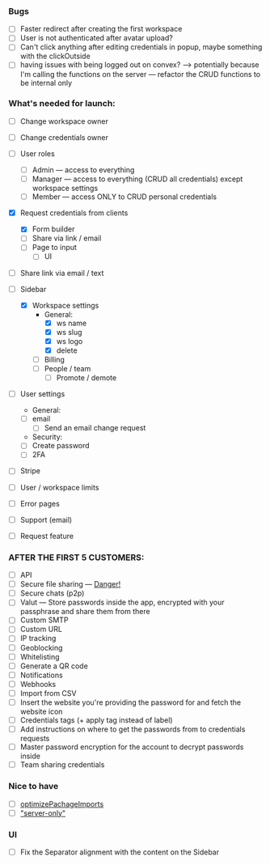 ### Bugs

-   [ ] Faster redirect after creating the first workspace
-   [ ] User is not authenticated after avatar upload?
-   [ ] Can't click anything after editing credentials in popup, maybe something with the clickOutside
-   [ ] having issues with being logged out on convex? —> potentially because I'm calling the functions on the server — refactor the CRUD functions to be internal only 

### What's needed for launch:

-   [ ] Change workspace owner
-   [ ] Change credentials owner
-   [ ] User roles

    -   [ ] Admin — access to everything
    -   [ ] Manager — access to everything (CRUD all credentials) except workspace settings
    -   [ ] Member — access ONLY to CRUD personal credentials

-   [x] Request credentials from clients

    -   [x] Form builder
    -   [ ] Share via link / email
    -   [ ] Page to input
        -   [ ] UI

-   [ ] Share link via email / text

-   [ ] Sidebar

    -   [x] Workspace settings
        -   General:
            -   [x] ws name
            -   [x] ws slug
            -   [x] ws logo
            -   [x] delete
        -   [ ] Billing
        -   [ ] People / team
            -   [ ] Promote / demote

-   [ ] User settings

    -   General:
    -   [ ] email
        -   [ ] Send an email change request
    -   Security:
    -   [ ] Create password
    -   [ ] 2FA

-   [ ] Stripe
-   [ ] User / workspace limits
-   [ ] Error pages
-   [ ] Support (email)
-   [ ] Request feature

### AFTER THE FIRST 5 CUSTOMERS:

-   [ ] API
-   [ ] Secure file sharing — [Danger!](https://x.com/mfts0/status/1837871900149555606)
-   [ ] Secure chats (p2p)
-   [ ] Valut — Store passwords inside the app, encrypted with your passphrase and share them from there
-   [ ] Custom SMTP
-   [ ] Custom URL
-   [ ] IP tracking
-   [ ] Geoblocking
-   [ ] Whitelisting
-   [ ] Generate a QR code
-   [ ] Notifications
-   [ ] Webhooks
-   [ ] Import from CSV
-   [ ] Insert the website you're providing the password for and fetch the website icon
-   [ ] Credentials tags (+ apply tag instead of label)
-   [ ] Add instructions on where to get the passwords from to credentials requests
-   [ ] Master password encryption for the account to decrypt passwords inside
-   [ ] Team sharing credentials

### Nice to have

-   [ ] [optimizePachageImports](https://nextjs.org/docs/app/api-reference/next-config-js/optimizePackageImports)
-   [ ] ["server-only"](https://nextjs.org/docs/app/building-your-application/rendering/composition-patterns#keeping-server-only-code-out-of-the-client-environment)

### UI

-   [ ] Fix the Separator alignment with the content on the Sidebar
